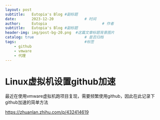 ```yaml
---
layout: post
subtitle:   Eutopia's Blog #副标题
date:       2023-12-20 				# 时间
author:     Eutopia 						# 作者
subtitle:   Eutopia's Blog #副标题
header-img: img/post-bg-20.png 	#这篇文章标题背景图片
catalog: true 						# 是否归档
tags:								#标签
    - github
    - vmware
    - 代理
---
```



# Linux虚拟机设置github加速

最近在使用vmware虚拟机跑项目复现，需要频繁使用github，因此在此记录下github加速的简单方法

https://zhuanlan.zhihu.com/p/432414619